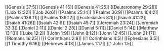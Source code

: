 [[Genesis 37:5]]
[[Genesis 41:16]]
[[Genesis 41:25]]
[[Deuteronomy 29:28]]
[[Job 12:22]]
[[Job 26:6]]
[[Psalms 25:14]]
[[Psalms 36:9]]
[[Psalms 104:2]]
[[Psalms 139:11]]
[[Psalms 139:12]]
[[Ecclesiastes 8:1]]
[[Isaiah 41:22]]
[[Isaiah 41:26]]
[[Isaiah 42:9]]
[[Isaiah 45:7]]
[[Jeremiah 23:24]]
[[Jeremiah 33:3]]
[[Daniel 2:11]]
[[Daniel 2:28]]
[[Daniel 5:11]]
[[Daniel 5:14]]
[[Matthew 13:13]]
[[Luke 12:2]]
[[John 1:9]]
[[John 8:12]]
[[John 12:45]]
[[John 21:17]]
[[Romans 16:25]]
[[1 Corinthians 2:9]]
[[1 Corinthians 4:5]]
[[Ephesians 3:5]]
[[1 Timothy 6:16]]
[[Hebrews 4:13]]
[[James 1:17]]
[[1 John 1:5]]
